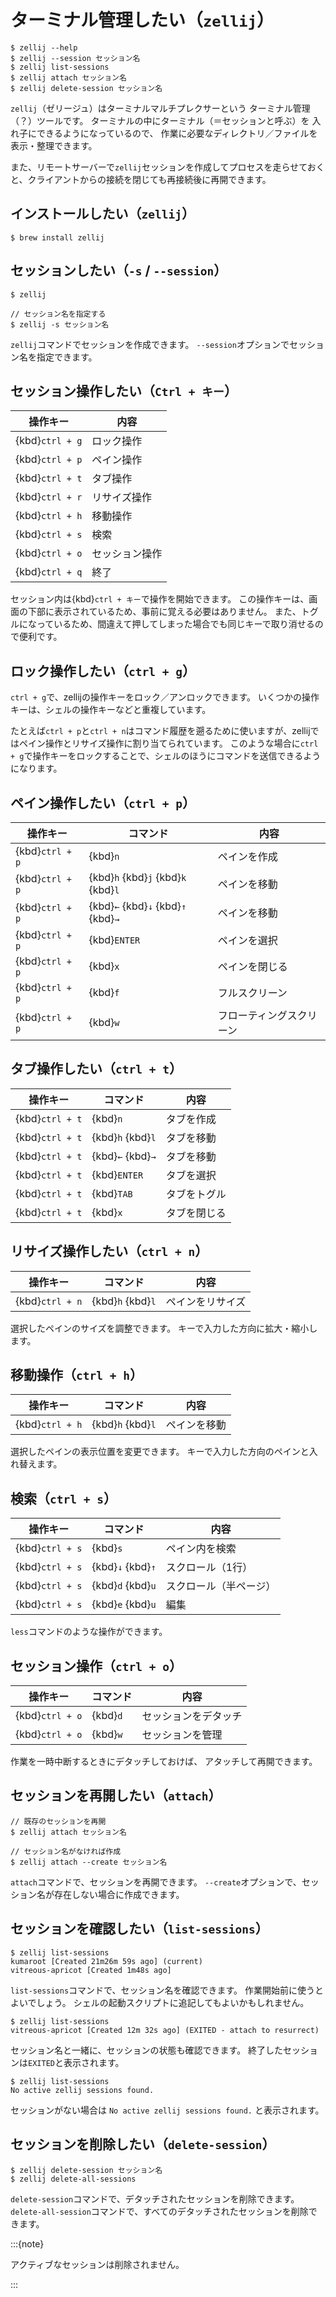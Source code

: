 # ターミナル管理したい（`zellij`）

```console
$ zellij --help
$ zellij --session セッション名
$ zellij list-sessions
$ zellij attach セッション名
$ zellij delete-session セッション名
```

`zellij`（ゼリージュ）はターミナルマルチプレクサーという
ターミナル管理（？）ツールです。
ターミナルの中にターミナル（＝セッションと呼ぶ）を
入れ子にできるようになっているので、
作業に必要なディレクトリ／ファイルを表示・整理できます。

また、リモートサーバーで`zellij`セッションを作成してプロセスを走らせておくと、クライアントからの接続を閉じても再接続後に再開できます。

## インストールしたい（``zellij``）

```console
$ brew install zellij
```

## セッションしたい（`-s` / `--session`）

```console
$ zellij

// セッション名を指定する
$ zellij -s セッション名
```

`zellij`コマンドでセッションを作成できます。
`--session`オプションでセッション名を指定できます。

## セッション操作したい（`Ctrl + キー`）

| 操作キー | 内容 |
|---|---|
| {kbd}`ctrl + g` | ロック操作 |
| {kbd}`ctrl + p` | ペイン操作 |
| {kbd}`ctrl + t` | タブ操作 |
| {kbd}`ctrl + r` | リサイズ操作 |
| {kbd}`ctrl + h` | 移動操作 |
| {kbd}`ctrl + s` | 検索 |
| {kbd}`ctrl + o` | セッション操作 |
| {kbd}`ctrl + q` | 終了 |

セッション内は{kbd}`ctrl + キー`で操作を開始できます。
この操作キーは、画面の下部に表示されているため、事前に覚える必要はありません。
また、トグルになっているため、間違えて押してしまった場合でも同じキーで取り消せるので便利です。

## ロック操作したい（`ctrl + g`）

`ctrl + g`で、zellijの操作キーをロック／アンロックできます。
いくつかの操作キーは、シェルの操作キーなどと重複しています。

たとえば`ctrl + p`と`ctrl + n`はコマンド履歴を遡るために使いますが、zellijではペイン操作とリサイズ操作に割り当てられています。
このような場合に`ctrl + g`で操作キーをロックすることで、シェルのほうにコマンドを送信できるようになります。

## ペイン操作したい（`ctrl + p`）

| 操作キー | コマンド | 内容 |
|---|---|---|
| {kbd}`ctrl + p` | {kbd}`n` | ペインを作成 |
| {kbd}`ctrl + p` | {kbd}`h` {kbd}`j` {kbd}`k` {kbd}`l` | ペインを移動 |
| {kbd}`ctrl + p` | {kbd}`←` {kbd}`↓` {kbd}`↑` {kbd}`→` | ペインを移動 |
| {kbd}`ctrl + p` | {kbd}`ENTER` | ペインを選択 |
| {kbd}`ctrl + p` | {kbd}`x` | ペインを閉じる |
| {kbd}`ctrl + p` | {kbd}`f` | フルスクリーン |
| {kbd}`ctrl + p` | {kbd}`w` | フローティングスクリーン |

## タブ操作したい（`ctrl + t`）

| 操作キー | コマンド | 内容 |
|---|---|---|
| {kbd}`ctrl + t` | {kbd}`n` | タブを作成 |
| {kbd}`ctrl + t` | {kbd}`h` {kbd}`l` | タブを移動 |
| {kbd}`ctrl + t` | {kbd}`←` {kbd}`→` | タブを移動 |
| {kbd}`ctrl + t` | {kbd}`ENTER` | タブを選択 |
| {kbd}`ctrl + t` | {kbd}`TAB` | タブをトグル |
| {kbd}`ctrl + t` | {kbd}`x` | タブを閉じる |

## リサイズ操作したい（`ctrl + n`）

| 操作キー | コマンド | 内容 |
|---|---|---|
| {kbd}`ctrl + n` | {kbd}`h` {kbd}`l` | ペインをリサイズ |

選択したペインのサイズを調整できます。
キーで入力した方向に拡大・縮小します。

## 移動操作（`ctrl + h`）

| 操作キー | コマンド | 内容 |
|---|---|---|
| {kbd}`ctrl + h` | {kbd}`h` {kbd}`l` | ペインを移動 |

選択したペインの表示位置を変更できます。
キーで入力した方向のペインと入れ替えます。

## 検索（`ctrl + s`）

| 操作キー | コマンド | 内容 |
|---|---|---|
| {kbd}`ctrl + s` | {kbd}`s` | ペイン内を検索 |
| {kbd}`ctrl + s` | {kbd}`↓` {kbd}`↑` | スクロール（1行） |
| {kbd}`ctrl + s` | {kbd}`d` {kbd}`u` | スクロール（半ページ） |
| {kbd}`ctrl + s` | {kbd}`e` {kbd}`u` | 編集 |

`less`コマンドのような操作ができます。

## セッション操作（`ctrl + o`）

| 操作キー | コマンド | 内容 |
|---|---|---|
| {kbd}`ctrl + o` | {kbd}`d` | セッションをデタッチ |
| {kbd}`ctrl + o` | {kbd}`w` | セッションを管理 |

作業を一時中断するときにデタッチしておけば、
アタッチして再開できます。

## セッションを再開したい（``attach``）

```console
// 既存のセッションを再開
$ zellij attach セッション名

// セッション名がなければ作成
$ zellij attach --create セッション名
```

`attach`コマンドで、セッションを再開できます。
`--create`オプションで、セッション名が存在しない場合に作成できます。

## セッションを確認したい（``list-sessions``）

```console
$ zellij list-sessions
kumaroot [Created 21m26m 59s ago] (current)
vitreous-apricot [Created 1m48s ago]
```

`list-sessions`コマンドで、セッション名を確認できます。
作業開始前に使うとよいでしょう。
シェルの起動スクリプトに追記してもよいかもしれません。

```console
$ zellij list-sessions
vitreous-apricot [Created 12m 32s ago] (EXITED - attach to resurrect)
```

セッション名と一緒に、セッションの状態も確認できます。
終了したセッションは`EXITED`と表示されます。

```console
$ zellij list-sessions
No active zellij sessions found.
```

セッションがない場合は
`No active zellij sessions found.`
と表示されます。




## セッションを削除したい（``delete-session``）

```console
$ zellij delete-session セッション名
$ zellij delete-all-sessions
```

`delete-session`コマンドで、デタッチされたセッションを削除できます。
`delete-all-session`コマンドで、すべてのデタッチされたセッションを削除できます。

:::{note}

アクティブなセッションは削除されません。

:::

